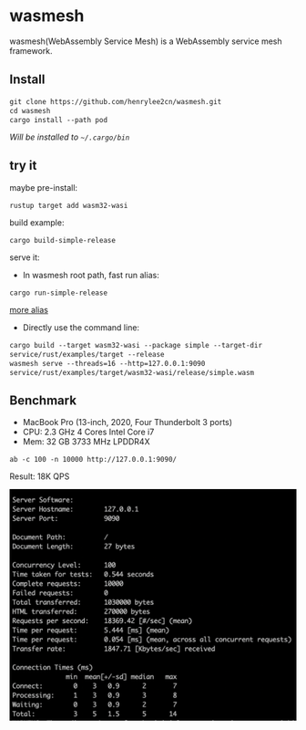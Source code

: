 # wasmesh

wasmesh(WebAssembly Service Mesh) is a WebAssembly service mesh framework.

## Install

```shell
git clone https://github.com/henrylee2cn/wasmesh.git
cd wasmesh
cargo install --path pod
```

*Will be installed to `~/.cargo/bin`*

## try it

maybe pre-install:

```shell
rustup target add wasm32-wasi
```

build example:

```shell
cargo build-simple-release
```

serve it:

- In wasmesh root path, fast run alias:

```shell
cargo run-simple-release
```

[more alias](.cargo/config.toml)

- Directly use the command line:

```shell
cargo build --target wasm32-wasi --package simple --target-dir service/rust/examples/target --release
wasmesh serve --threads=16 --http=127.0.0.1:9090 service/rust/examples/target/wasm32-wasi/release/simple.wasm
```

## Benchmark

- MacBook Pro (13-inch, 2020, Four Thunderbolt 3 ports)
- CPU: 2.3 GHz 4 Cores Intel Core i7
- Mem: 32 GB 3733 MHz LPDDR4X

```shell
ab -c 100 -n 10000 http://127.0.0.1:9090/
```

Result: 18K QPS

![](doc/wasmesh.png)

